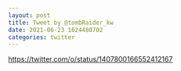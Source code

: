 ```yaml
--- 
layout: post 
title: Tweet by @tombRaider_kw 
date: 2021-06-23 1624480702 
categories: twitter 
--- 
```

https://twitter.com/o/status/1407800166552412167
